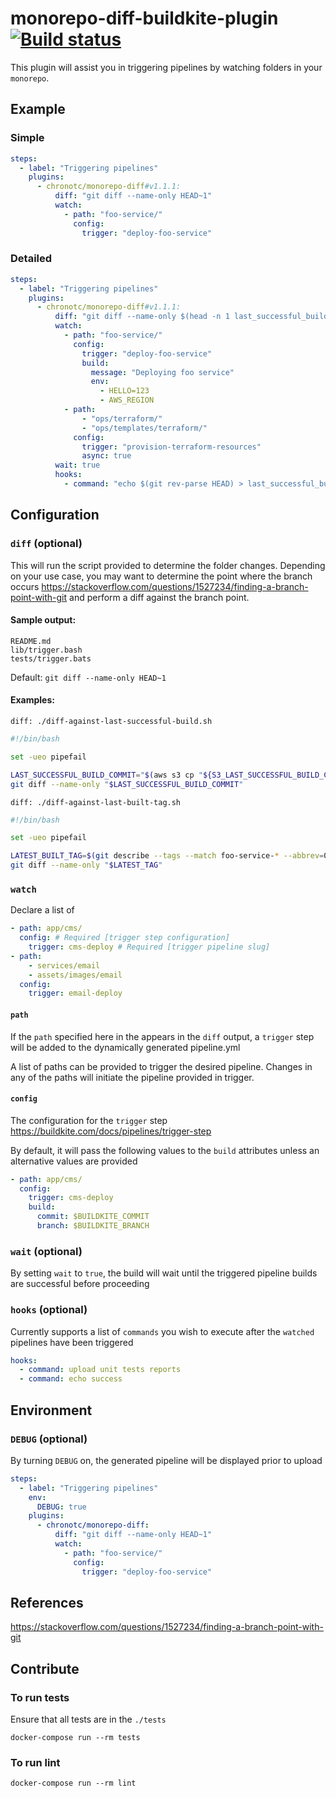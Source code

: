 # monorepo-diff-buildkite-plugin [![Build status](https://badge.buildkite.com/719d0b895285367c9c57a09e07f1e853148d2509f0667e0ae8.svg?branch=master)](https://buildkite.com/kuda/monorepo-diff-buildkite-plugin)

This plugin will assist you in triggering pipelines by watching folders in your `monorepo`.

## Example

### Simple

```yml
steps:
  - label: "Triggering pipelines"
    plugins:
      - chronotc/monorepo-diff#v1.1.1:
          diff: "git diff --name-only HEAD~1"
          watch:
            - path: "foo-service/"
              config:
                trigger: "deploy-foo-service"
```

### Detailed

```yml
steps:
  - label: "Triggering pipelines"
    plugins:
      - chronotc/monorepo-diff#v1.1.1:
          diff: "git diff --name-only $(head -n 1 last_successful_build)"
          watch:
            - path: "foo-service/"
              config:
                trigger: "deploy-foo-service"
                build:
                  message: "Deploying foo service"
                  env:
                    - HELLO=123
                    - AWS_REGION
            - path:
                - "ops/terraform/"
                - "ops/templates/terraform/"
              config:
                trigger: "provision-terraform-resources"
                async: true
          wait: true
          hooks:
            - command: "echo $(git rev-parse HEAD) > last_successful_build"
```

## Configuration

### `diff` (optional)

This will run the script provided to determine the folder changes.
Depending on your use case, you may want to determine the point where the branch occurs
https://stackoverflow.com/questions/1527234/finding-a-branch-point-with-git and perform a diff against the branch point.

#### Sample output:
```
README.md
lib/trigger.bash
tests/trigger.bats
```

Default: `git diff --name-only HEAD~1`

#### Examples:

`diff: ./diff-against-last-successful-build.sh`

```bash
#!/bin/bash

set -ueo pipefail

LAST_SUCCESSFUL_BUILD_COMMIT="$(aws s3 cp "${S3_LAST_SUCCESSFUL_BUILD_COMMIT_PATH}" - | head -n 1)"
git diff --name-only "$LAST_SUCCESSFUL_BUILD_COMMIT"
```

`diff: ./diff-against-last-built-tag.sh`

```bash
#!/bin/bash

set -ueo pipefail

LATEST_BUILT_TAG=$(git describe --tags --match foo-service-* --abbrev=0)
git diff --name-only "$LATEST_TAG"
```

### `watch`

Declare a list of

```yaml
- path: app/cms/
  config: # Required [trigger step configuration]
    trigger: cms-deploy # Required [trigger pipeline slug]
- path:
    - services/email
    - assets/images/email
  config:
    trigger: email-deploy
```

#### `path`

If the `path` specified here in the appears in the `diff` output, a `trigger` step will be added to the dynamically generated pipeline.yml

A list of paths can be provided to trigger the desired pipeline. Changes in any of the paths will initiate the pipeline provided in trigger.

#### `config`

The configuration for the `trigger` step https://buildkite.com/docs/pipelines/trigger-step

By default, it will pass the following values to the `build` attributes unless an alternative values are provided

```yaml
- path: app/cms/
  config:
    trigger: cms-deploy
    build:
      commit: $BUILDKITE_COMMIT
      branch: $BUILDKITE_BRANCH
```

### `wait` (optional)

By setting `wait` to `true`, the build will wait until the triggered pipeline builds are successful before proceeding

### `hooks` (optional)

Currently supports a list of `commands` you wish to execute after the `watched` pipelines have been triggered

```yaml
hooks:
  - command: upload unit tests reports
  - command: echo success

```

## Environment

### `DEBUG` (optional)

By turning `DEBUG` on, the generated pipeline will be displayed prior to upload

```yaml
steps:
  - label: "Triggering pipelines"
    env:
      DEBUG: true
    plugins:
      - chronotc/monorepo-diff:
          diff: "git diff --name-only HEAD~1"
          watch:
            - path: "foo-service/"
              config:
                trigger: "deploy-foo-service"
```

## References

https://stackoverflow.com/questions/1527234/finding-a-branch-point-with-git

## Contribute

### To run tests

Ensure that all tests are in the `./tests`

`docker-compose run --rm tests`

### To run lint

`docker-compose run --rm lint`
